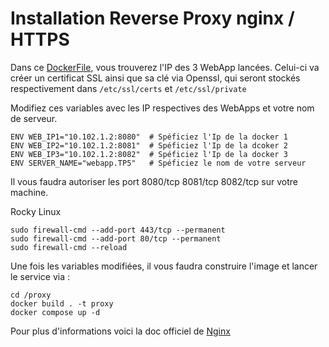 # Installation Reverse Proxy nginx / HTTPS

Dans ce [DockerFile](./Dockerfile), vous trouverez l'IP des 3 WebApp lancées.
Celui-ci va créer un certificat SSL ainsi que sa clé via Openssl, qui seront stockés respectivement dans `/etc/ssl/certs` et `/etc/ssl/private`

Modifiez ces variables avec les IP respectives des WebApps et votre nom de serveur.

```
ENV WEB_IP1="10.102.1.2:8080"  # Spéficiez l'Ip de la docker 1
ENV WEB_IP2="10.102.1.2:8081"  # Spéficiez l'Ip de la dcoker 2
ENV WEB_IP3="10.102.1.2:8082"  # Spéficiez l'Ip de la docker 3
ENV SERVER_NAME="webapp.TP5"   # Spéficiez le nom de votre serveur
```

Il vous faudra autoriser les port 8080/tcp 8081/tcp 8082/tcp sur votre machine.

Rocky Linux

```
sudo firewall-cmd --add-port 443/tcp --permanent
sudo firewall-cmd --add-port 80/tcp --permanent
sudo firewall-cmd --reload
```

Une fois les variables modifiées, il vous faudra construire l'image et lancer le service via :

```
cd /proxy
docker build . -t proxy
docker compose up -d
```

Pour plus d'informations voici la doc officiel de [Nginx](https://nginx.org/en/docs/)
